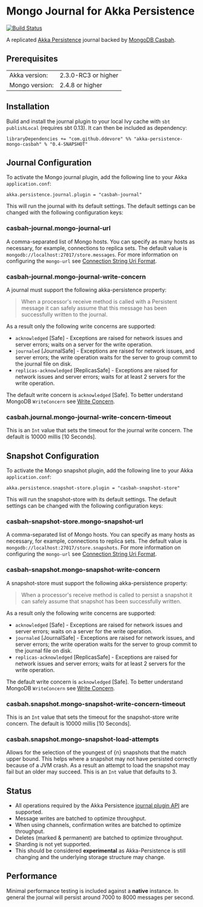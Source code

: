 # Mongo Journal for Akka Persistence

[![Build Status](https://travis-ci.org/ddevore/akka-persistence-mongo.png?branch=master)](https://travis-ci.org/ddevore/akka-persistence-mongo)

A replicated [Akka Persistence](http://doc.akka.io/docs/akka/2.3.0-RC3/scala/persistence.html) journal backed by [MongoDB Casbah](http://mongodb.github.io/casbah/).

## Prerequisites

<table border="0">
  <tr>
    <td>Akka version: </td>
    <td>2.3.0-RC3 or higher</td>
  </tr>
  <tr>
    <td>Mongo version: </td>
    <td>2.4.8 or higher</td>
  </tr>
</table>

## Installation

Build and install the journal plugin to your local Ivy cache with `sbt publishLocal` (requires sbt 0.13). It can then be included as dependency:

    libraryDependencies += "com.github.ddevore" %% "akka-persistence-mongo-casbah" % "0.4-SNAPSHOT"

## Journal Configuration

To activate the Mongo journal plugin, add the following line to your Akka `application.conf`:

    akka.persistence.journal.plugin = "casbah-journal"

This will run the journal with its default settings. The default settings can be changed with the following configuration keys:

### casbah-journal.mongo-journal-url

A comma-separated list of Mongo hosts. You can specify as many hosts as necessary, for example, connections to replica sets. The default value is `mongodb://localhost:27017/store.messages`. For more information on configuring the `mongo-url` see [Connection String Uri Format](http://docs.mongodb.org/manual/reference/connection-string/).

### casbah-journal.mongo-journal-write-concern

A journal must support the following akka-persistence property:

> When a processor's receive method is called with a Persistent message it can safely assume that this message has been successfully written to the journal.

As a result only the following write concerns are supported:

- `acknowledged` [Safe] - Exceptions are raised for network issues and server errors; waits on a server for the write operation.
- `journaled` [JournalSafe] - Exceptions are raised for network issues, and server errors; the write operation waits for the server to group commit to the journal file on disk.
- `replicas-acknowledged` [ReplicasSafe] - Exceptions are raised for network issues and server errors; waits for at least 2 servers for the write operation.

The default write concern is `acknowledged` [Safe]. To better understand MongoDB `WriteConcern` see [Write Concern](http://docs.mongodb.org/manual/core/write-concern/).

### casbah.journal.mongo-journal-write-concern-timeout

This is an `Int` value that sets the timeout for the journal write concern. The default is 10000 millis [10 Seconds].

## Snapshot Configuration

To activate the Mongo snapshot plugin, add the following line to your Akka `application.conf`:

    akka.persistence.snapshot-store.plugin = "casbah-snapshot-store"

This will run the snapshot-store with its default settings. The default settings can be changed with the following configuration keys:

### casbah-snapshot-store.mongo-snapshot-url

A comma-separated list of Mongo hosts. You can specify as many hosts as necessary, for example, connections to replica sets. The default value is `mongodb://localhost:27017/store.snapshots`. For more information on configuring the `mongo-url` see [Connection String Uri Format](http://docs.mongodb.org/manual/reference/connection-string/).

### casbah-snapshot.mongo-snapshot-write-concern

A snapshot-store must support the following akka-persistence property:

> When a processor's receive method is called to persist a snapshot it can safely assume that snapshot has been successfully written.

As a result only the following write concerns are supported:

- `acknowledged` [Safe] - Exceptions are raised for network issues and server errors; waits on a server for the write operation.
- `journaled` [JournalSafe] - Exceptions are raised for network issues, and server errors; the write operation waits for the server to group commit to the journal file on disk.
- `replicas-acknowledged` [ReplicasSafe] - Exceptions are raised for network issues and server errors; waits for at least 2 servers for the write operation.

The default write concern is `acknowledged` [Safe]. To better understand MongoDB `WriteConcern` see [Write Concern](http://docs.mongodb.org/manual/core/write-concern/).

### casbah.snapshot.mongo-snapshot-write-concern-timeout

This is an `Int` value that sets the timeout for the snapshot-store write concern. The default is 10000 millis [10 Seconds].

### casbah.snapshot.mongo-snapshot-load-attempts

Allows for the selection of the youngest of {n} snapshots that the match upper bound. This helps where a snapshot may not have persisted correctly because of a JVM crash. As a result an attempt to load the snapshot may fail but an older may succeed. This is an `Int` value that defaults to 3.

## Status

- All operations required by the Akka Persistence [journal plugin API](http://doc.akka.io/docs/akka/2.3.0-RC3/scala/persistence.html#journal-plugin-api) are supported.
- Message writes are batched to optimize throughput.
- When using channels, confirmation writes are batched to optimize throughput.
- Deletes (marked & permanent) are batched to optimize throughput.
- Sharding is not yet supported.
- This should be considered **experimental** as Akka-Persistence is still changing and the underlying storage structure may change.

## Performance

Minimal performance testing is included against a **native** instance. In general the journal will persist around 7000 to 8000 messages per second.

